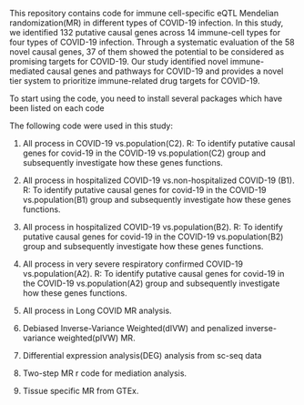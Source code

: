 This repository contains code for immune cell-specific eQTL Mendelian randomization(MR) in different types of COVID-19 infection. In this study, we identified 132 putative causal genes across 14 immune-cell types for four types of COVID-19 infection. Through a systematic evaluation of the 58 novel causal genes, 37 of them showed the potential to be considered as promising targets for COVID-19. Our study  identified novel immune-mediated causal genes and pathways for COVID-19 and provides a novel tier system to prioritize immune-related drug targets for COVID-19.

To start using the code, you need to install several packages which have been listed on each code

The following code were used in this study:

1. All process in COVID-19 vs.population(C2). R: To identify putative causal genes for covid-19 in the COVID-19 vs.population(C2) group and subsequently investigate how these genes functions.

2. All process in hospitalized COVID-19 vs.non-hospitalized  COVID-19 (B1). R:  To identify putative causal genes for covid-19 in the COVID-19 vs.population(B1) group and subsequently investigate how these genes functions.

3. All process in hospitalized COVID-19 vs.population(B2). R:  To identify putative causal genes for covid-19 in the COVID-19 vs.population(B2) group and subsequently investigate how these genes functions.

4. All process in very severe respiratory confirmed COVID-19 vs.population(A2). R: To identify putative causal genes for covid-19 in the COVID-19 vs.population(A2) group and subsequently investigate how these genes functions.

5. All process in Long COVID MR analysis.

6. Debiased Inverse-Variance Weighted(dIVW) and penalized inverse-variance weighted(pIVW) MR.

7. Differential expression analysis(DEG) analysis from sc-seq data

8. Two-step MR r code for mediation analysis.

9. Tissue specific MR from GTEx.
